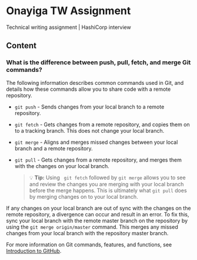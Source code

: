 # Onayiga TW Assignment
Technical writing assignment | HashiCorp interview

## Content

### What is the difference between push, pull, fetch, and merge Git commands?

The following information describes common commands used in Git, and details how these commands allow you to share code with a remote repository.

- `git push` - Sends changes from your local branch to a remote repository.
- `git fetch` - Gets changes from a remote repository, and copies them on to a tracking branch. This does not change your local branch.
- `git merge` - Aligns and merges missed changes between your local branch and a remote repository. 
- `git pull` - Gets changes from a remote repository, and merges them with the changes on your local branch.

    > 💡 **Tip:**
    Using ``` git fetch``` followed by ```git merge``` allows you to see and review the changes you are merging with your local branch before the merge happens. This is ultimately what ```git pull``` does by merging changes on to your local branch.

If any changes on your local branch are out of sync with the changes on the remote repository, a divergence can occur and result in an error. To fix this, sync your local branch with the remote master branch on the repository by using the `git merge origin/master` command. This merges any missed changes from your local branch with the repository master branch.

For more information on Git commands, features, and functions, see [Introduction to GitHub](https://github.com/skills/introduction-to-github).